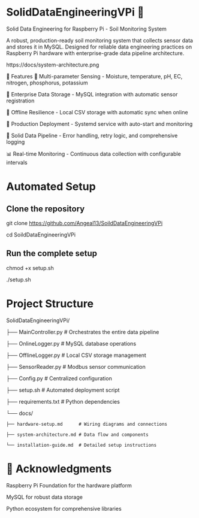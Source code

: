 # SolidDataEngineeringVPi 🌱

Solid Data Engineering for Raspberry Pi - Soil Monitoring System

A robust, production-ready soil monitoring system that collects sensor data and stores it in MySQL. Designed for reliable data engineering practices on Raspberry Pi hardware with enterprise-grade data pipeline architecture.

https://docs/system-architecture.png

🚀 Features
🌱 Multi-parameter Sensing - Moisture, temperature, pH, EC, nitrogen, phosphorus, potassium

💾 Enterprise Data Storage - MySQL integration with automatic sensor registration

📴 Offline Resilience - Local CSV storage with automatic sync when online

🤖 Production Deployment - Systemd service with auto-start and monitoring

🔧 Solid Data Pipeline - Error handling, retry logic, and comprehensive logging

📊 Real-time Monitoring - Continuous data collection with configurable intervals


# Automated Setup
## Clone the repository

git clone https://github.com/Angeal13/SoildDataEngineeringVPi

cd SoildDataEngineeringVPi

## Run the complete setup
chmod +x setup.sh

./setup.sh

# Project Structure


SolidDataEngineeringVPi/

├── MainController.py          # Orchestrates the entire data pipeline

├── OnlineLogger.py            # MySQL database operations

├── OfflineLogger.py           # Local CSV storage management

├── SensorReader.py            # Modbus sensor communication

├── Config.py                  # Centralized configuration

├── setup.sh                   # Automated deployment script

├── requirements.txt           # Python dependencies

└── docs/

    ├── hardware-setup.md      # Wiring diagrams and connections
    
    ├── system-architecture.md # Data flow and components
    
    └── installation-guide.md  # Detailed setup instructions

# 🙏 Acknowledgments
Raspberry Pi Foundation for the hardware platform

MySQL for robust data storage

Python ecosystem for comprehensive libraries
